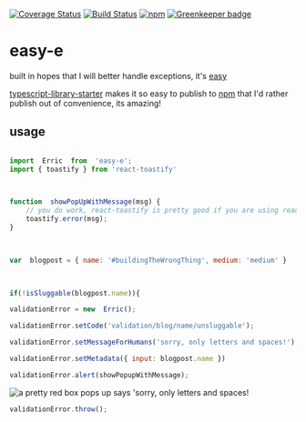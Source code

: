 [![Coverage Status](https://coveralls.io/repos/github/johnstonmatt/easy-e/badge.svg?branch=master)](https://coveralls.io/github/johnstonmatt/easy-e?branch=master)
[![Build Status](https://travis-ci.org/johnstonmatt/easy-e.svg?branch=master)](https://travis-ci.org/johnstonmatt/easy-e)
[![npm](https://img.shields.io/npm/v/easy-e.svg)](https://npmjs.com/package/easy-e) [![Greenkeeper badge](https://badges.greenkeeper.io/johnstonmatt/easy-e.svg)](https://greenkeeper.io/)



# easy-e

built in hopes that I will better handle exceptions, it's [easy](https://johnstonmatt.github.io/easy-e)

  

[typescript-library-starter](https://) makes it so easy to publish to [npm](https://npmjs.com/easy-e) that I'd rather publish out of convenience, its amazing!

  

## usage

```javascript

import  Erric  from  'easy-e';
import { toastify } from 'react-toastify'

  

function  showPopUpWithMessage(msg) {
    // you do work, react-toastify is pretty good if you are using react, example:
    toastify.error(msg);
}

  

var  blogpost = { name: '#buildingTheWrongThing', medium: 'medium' }

  

if(!isSluggable(blogpost.name)){

validationError = new  Erric();

validationError.setCode('validation/blog/name/unsluggable');

validationError.setMessageForHumans('sorry, only letters and spaces!');

validationError.setMetadata({ input: blogpost.name })

validationError.alert(showPopupWithMessage);
```
![[a  pretty  red  box pops up says  'sorry, only letters and spaces!](http://serveon.site/ez.gif)](http://serveon.site/ez.gif)
```javascript
validationError.throw();
```